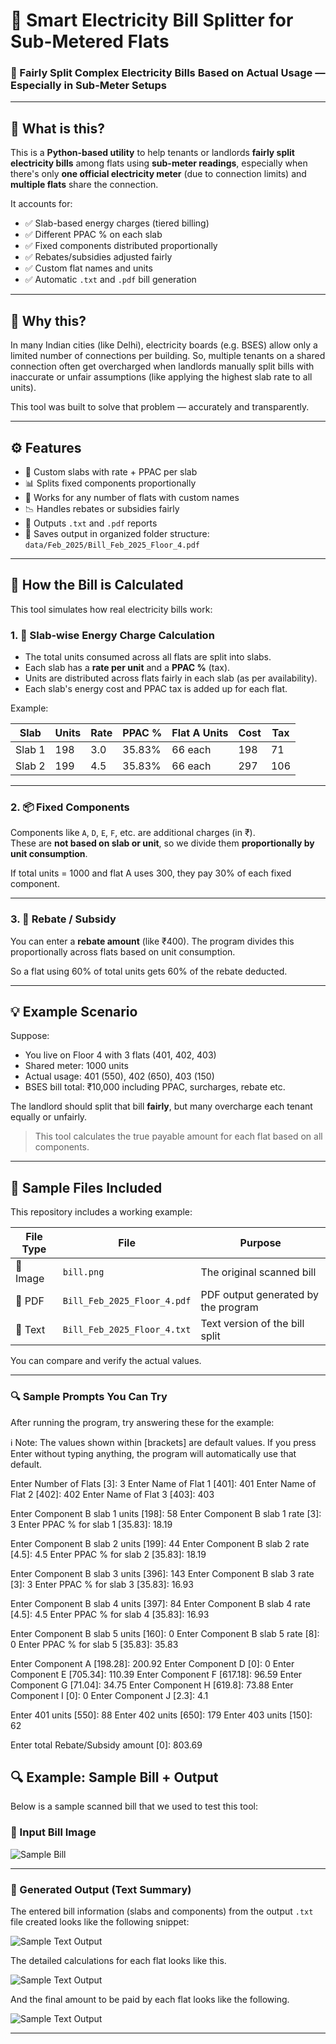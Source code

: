 # 🔌 Smart Electricity Bill Splitter for Sub-Metered Flats

### 🧮 Fairly Split Complex Electricity Bills Based on Actual Usage — Especially in Sub-Meter Setups

---

## 📖 What is this?

This is a **Python-based utility** to help tenants or landlords **fairly split electricity bills** among flats using **sub-meter readings**, especially when there's only **one official electricity meter** (due to connection limits) and **multiple flats** share the connection.

It accounts for:
- ✅ Slab-based energy charges (tiered billing)
- ✅ Different PPAC % on each slab
- ✅ Fixed components distributed proportionally
- ✅ Rebates/subsidies adjusted fairly
- ✅ Custom flat names and units
- ✅ Automatic `.txt` and `.pdf` bill generation

---

## 🤔 Why this?

In many Indian cities (like Delhi), electricity boards (e.g. BSES) allow only a limited number of connections per building. So, multiple tenants on a shared connection often get overcharged when landlords manually split bills with inaccurate or unfair assumptions (like applying the highest slab rate to all units).

This tool was built to solve that problem — accurately and transparently.

---

## ⚙️ Features

- 🧮 Custom slabs with rate + PPAC per slab
- 📊 Splits fixed components proportionally
- 🎯 Works for any number of flats with custom names
- 📉 Handles rebates or subsidies fairly
- 🧾 Outputs `.txt` and `.pdf` reports
- 📁 Saves output in organized folder structure: `data/Feb_2025/Bill_Feb_2025_Floor_4.pdf`

---

## 🧠 How the Bill is Calculated

This tool simulates how real electricity bills work:

### 1. 🔢 Slab-wise Energy Charge Calculation
- The total units consumed across all flats are split into slabs.
- Each slab has a **rate per unit** and a **PPAC %** (tax).
- Units are distributed across flats fairly in each slab (as per availability).
- Each slab's energy cost and PPAC tax is added up for each flat.

Example:

| Slab        | Units | Rate | PPAC % | Flat A Units | Cost | Tax  |
|-------------|-------|------|--------|--------------|------|------|
| Slab 1      | 198   | 3.0  | 35.83% | 66 each      | 198  | 71   |
| Slab 2      | 199   | 4.5  | 35.83% | 66 each      | 297  | 106  |

---

### 2. 📦 Fixed Components

Components like `A`, `D`, `E`, `F`, etc. are additional charges (in ₹).  
These are **not based on slab or unit**, so we divide them **proportionally by unit consumption**.

If total units = 1000 and flat A uses 300, they pay 30% of each fixed component.

---

### 3. 🎁 Rebate / Subsidy

You can enter a **rebate amount** (like ₹400). The program divides this proportionally across flats based on unit consumption.

So a flat using 60% of total units gets 60% of the rebate deducted.

---

## 💡 Example Scenario

Suppose:
- You live on Floor 4 with 3 flats (401, 402, 403)
- Shared meter: 1000 units
- Actual usage: 401 (550), 402 (650), 403 (150)
- BSES bill total: ₹10,000 including PPAC, surcharges, rebate etc.

The landlord should split that bill **fairly**, but many overcharge each tenant equally or unfairly.

> This tool calculates the true payable amount for each flat based on all components.

---


## 📂 Sample Files Included

This repository includes a working example:

| File Type | File | Purpose |
|-----------|------|---------|
| 📸 Image   | `bill.png` | The original scanned bill |
| 📄 PDF     | `Bill_Feb_2025_Floor_4.pdf` | PDF output generated by the program |
| 📄 Text    | `Bill_Feb_2025_Floor_4.txt` | Text version of the bill split |

You can compare and verify the actual values.

---

### 🔍 Sample Prompts You Can Try

After running the program, try answering these for the example:

ℹ️ Note:
The values shown within [brackets] are default values.
If you press Enter without typing anything, the program will automatically use that default.


Enter Number of Flats [3]: 3
Enter Name of Flat 1 [401]: 401
Enter Name of Flat 2 [402]: 402
Enter Name of Flat 3 [403]: 403

Enter Component B slab 1 units [198]: 58
Enter Component B slab 1 rate [3]: 3
Enter PPAC % for slab 1 [35.83]: 18.19

Enter Component B slab 2 units [199]: 44
Enter Component B slab 2 rate [4.5]: 4.5
Enter PPAC % for slab 2 [35.83]: 18.19

Enter Component B slab 3 units [396]: 143
Enter Component B slab 3 rate [3]: 3
Enter PPAC % for slab 3 [35.83]: 16.93

Enter Component B slab 4 units [397]: 84
Enter Component B slab 4 rate [4.5]: 4.5
Enter PPAC % for slab 4 [35.83]: 16.93

Enter Component B slab 5 units [160]: 0
Enter Component B slab 5 rate [8]: 0
Enter PPAC % for slab 5 [35.83]: 35.83

Enter Component A [198.28]: 200.92
Enter Component D [0]: 0
Enter Component E [705.34]: 110.39
Enter Component F [617.18]: 96.59
Enter Component G [71.04]: 34.75
Enter Component H [619.8]: 73.88
Enter Component I [0]: 0
Enter Component J [2.3]: 4.1

Enter 401 units [550]: 88
Enter 402 units [650]: 179
Enter 403 units [150]: 62

Enter total Rebate/Subsidy amount [0]: 803.69

## 🔍 Example: Sample Bill + Output

Below is a sample scanned bill that we used to test this tool:

### 📸 Input Bill Image

![Sample Bill](assets/bill.png)

---

### 📄 Generated Output (Text Summary)

The entered bill information (slabs and components) from the output `.txt` file created looks like the following snippet:

![Sample Text Output](assets/slabs_and_components.jpg)

The detailed calculations for each flat looks like this.

![Sample Text Output](assets/detailed_calculation_of_each_flats.jpg)

And the final amount to be paid by each flat looks like the following.

![Sample Text Output](assets/final_split_amounts.jpg)

---



